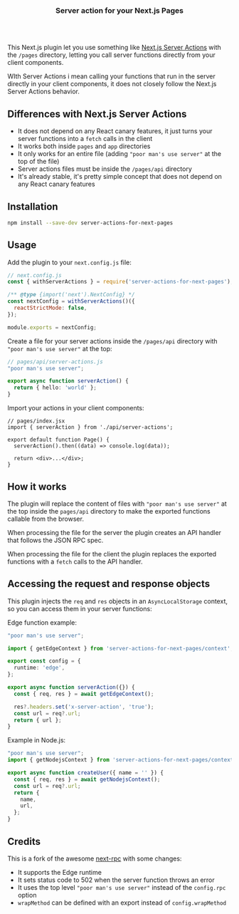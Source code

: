 <div align='center'>
    <br/>
    <br/>
    <br/>
    <h3>Server action for your Next.js Pages</h3>
    <br/>
    <br/>
</div>

This Next.js plugin let you use something like [Next.js Server Actions](https://nextjs.org/docs/app/building-your-application/data-fetching/server-actions) with the `/pages` directory, letting you call server functions directly from your client components.

WIth Server Actions i mean calling your functions that run in the server directly in your client components, it does not closely follow the Next.js Server Actions behavior.

## Differences with Next.js Server Actions

- It does not depend on any React canary features, it just turns your server functions into a `fetch` calls in the client
- It works both inside `pages` and `app` directories
- It only works for an entire file (adding `"poor man's use server"` at the top of the file)
- Server actions files must be inside the `/pages/api` directory
- It's already stable, it's pretty simple concept that does not depend on any React canary features

## Installation

```bash
npm install --save-dev server-actions-for-next-pages
```

## Usage

Add the plugin to your `next.config.js` file:

```js
// next.config.js
const { withServerActions } = require('server-actions-for-next-pages');

/** @type {import('next').NextConfig} */
const nextConfig = withServerActions()({
  reactStrictMode: false,
});

module.exports = nextConfig;
```

Create a file for your server actions inside the `/pages/api` directory with `"poor man's use server"` at the top:

```ts
// pages/api/server-actions.js
"poor man's use server";

export async function serverAction() {
  return { hello: 'world' };
}
```

Import your actions in your client components:

```tsx
// pages/index.jsx
import { serverAction } from './api/server-actions';

export default function Page() {
  serverAction().then((data) => console.log(data));

  return <div>...</div>;
}
```

## How it works

The plugin will replace the content of files with `"poor man's use server"` at the top inside the `pages/api` directory to make the exported functions callable from the browser.

When processing the file for the server the plugin creates an API handler that follows the JSON RPC spec.

When processing the file for the client the plugin replaces the exported functions with a `fetch` calls to the API handler.

## Accessing the request and response objects

This plugin injects the `req` and `res` objects in an `AsyncLocalStorage` context, so you can access them in your server functions:

Edge function example:

```ts
"poor man's use server";

import { getEdgeContext } from 'server-actions-for-next-pages/context';

export const config = {
  runtime: 'edge',
};

export async function serverAction({}) {
  const { req, res } = await getEdgeContext();

  res?.headers.set('x-server-action', 'true');
  const url = req?.url;
  return { url };
}
```

Example in Node.js:

```ts
"poor man's use server";
import { getNodejsContext } from 'server-actions-for-next-pages/context';

export async function createUser({ name = '' }) {
  const { req, res } = await getNodejsContext();
  const url = req?.url;
  return {
    name,
    url,
  };
}
```

## Credits

This is a fork of the awesome [next-rpc](https://github.com/Janpot/next-rpc) with some changes:

- It supports the Edge runtime
- It sets status code to 502 when the server function throws an error
- It uses the top level `"poor man's use server"` instead of the `config.rpc` option
- `wrapMethod` can be defined with an export instead of `config.wrapMethod`

